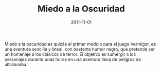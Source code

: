 ﻿---
title: Miedo a la Oscuridad
summary: "Un rescate afortunado lleva a los pjs a introducirse en una historia donde se ven involucradas la ambición, la traición y oscuros poderes mágicos."

authors:
  - José Manuel Palacios Rodrigo
date: 2011-11-01
type: post
categories:
- Holocubierta
tags:
- Fortaleza
- Investigación
- Vermigor
- Exterior
minlevels: "4"
maxlevels: "6"
prices: gratis
session: "2"
mincharacters: "1"
maxcharacters: "5"
eval: oficial
cover: "miedoalaoscuridad.jpg"
download: "miedoalaoscuridad.pdf"
moreinfo: "https://holocubierta.com/catalog/rpgs-cat/25-catalogo-lamarca/33-aventuras-en-la-marca-del-este"
license: "OGL"
draft: false

---

Miedo a la oscuridad es quizás el primer módulo para el juego Vermigor, es una aventura sencilla y lineal, con bastante humor negro, que pretende ser un homenaje a los clásicos de terror.
El objetivo es sumergir a los personajes durante unas horas en una aventura llena de peligros de ultratumba.
